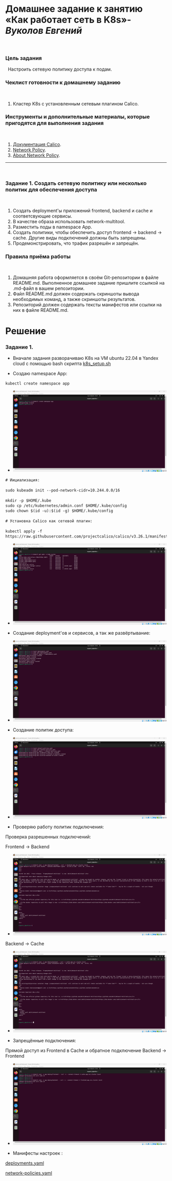 # Домашнее задание к занятию «Как работает сеть в K8s»-***Вуколов Евгений***
 
### Цель задания
 
Настроить сетевую политику доступа к подам.
 
### Чеклист готовности к домашнему заданию
 
1. Кластер K8s с установленным сетевым плагином Calico.
 
### Инструменты и дополнительные материалы, которые пригодятся для выполнения задания
 
1. [Документация Calico](https://www.tigera.io/project-calico/).
2. [Network Policy](https://kubernetes.io/docs/concepts/services-networking/network-policies/).
3. [About Network Policy](https://docs.projectcalico.org/about/about-network-policy).
 
-----
 
### Задание 1. Создать сетевую политику или несколько политик для обеспечения доступа
 
1. Создать deployment'ы приложений frontend, backend и cache и соответсвующие сервисы.
2. В качестве образа использовать network-multitool.
3. Разместить поды в namespace App.
4. Создать политики, чтобы обеспечить доступ frontend -> backend -> cache. Другие виды подключений должны быть запрещены.
5. Продемонстрировать, что трафик разрешён и запрещён.
 
### Правила приёма работы
 
1. Домашняя работа оформляется в своём Git-репозитории в файле README.md. Выполненное домашнее задание пришлите ссылкой на .md-файл в вашем репозитории.
2. Файл README.md должен содержать скриншоты вывода необходимых команд, а также скриншоты результатов.
3. Репозиторий должен содержать тексты манифестов или ссылки на них в файле README.md.


# **Решение**

### Задание 1.

- Вначале задания разворачиваю K8s на VM ubuntu 22.04 в Yandex cloud с помощью bash скрипта [k8s_setup.sh](https://github.com/Evgenii-379/3.3-3.3.md-k8s/blob/main/k8s_setup.sh)

- Создаю namespace App:
```
kubectl create namespace app
```
- ![scrin](https://github.com/Evgenii-379/3.3-3.3.md-k8s/blob/main/Снимок%20экрана%202025-04-09%20173753.png)

```
# Иициализация:

sudo kubeadm init --pod-network-cidr=10.244.0.0/16

mkdir -p $HOME/.kube
sudo cp /etc/kubernetes/admin.conf $HOME/.kube/config
sudo chown $(id -u):$(id -g) $HOME/.kube/config

# Установка Calico как сетевой плагин:

kubectl apply -f https://raw.githubusercontent.com/projectcalico/calico/v3.26.1/manifests/calico.yaml

```
- ![scrin](https://github.com/Evgenii-379/3.3-3.3.md-k8s/blob/main/Снимок%20экрана%202025-04-09%20173653.png)

- Создание deployment'ов и сервисов, а так же развёртывание: 

- ![scrin](https://github.com/Evgenii-379/3.3-3.3.md-k8s/blob/main/Снимок%20экрана%202025-04-09%20174224.png)

- Создание политик доступа:

- ![scrin](https://github.com/Evgenii-379/3.3-3.3.md-k8s/blob/main/Снимок%20экрана%202025-04-09%20174436.png)

- Проверяю работу политик подключения:

Проверка разрешенных подключений:

Frontend -> Backend

- ![scrin](https://github.com/Evgenii-379/3.3-3.3.md-k8s/blob/main/Снимок%20экрана%202025-04-09%20220349.png)

Backend -> Cache

- ![scrin](https://github.com/Evgenii-379/3.3-3.3.md-k8s/blob/main/Снимок%20экрана%202025-04-09%20220416.png)

- Запрещённые подключения:

Прямой доступ из Frontend в Cache и обратное подключение Backend -> Frontend

- ![scrin](https://github.com/Evgenii-379/3.3-3.3.md-k8s/blob/main/Снимок%20экрана%202025-04-09%20220552.png)


- Манифесты настроек :

[deployments.yaml](https://github.com/Evgenii-379/3.3-3.3.md-k8s/blob/main/config.yaml/deployments.yaml)

[network-policies.yaml](https://github.com/Evgenii-379/3.3-3.3.md-k8s/blob/main/config.yaml/network-policies.yaml)

















